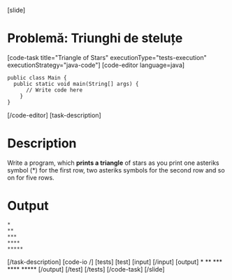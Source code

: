 [slide]
# Problemă: Triunghi de steluțe
[code-task title="Triangle of Stars" executionType="tests-execution" executionStrategy="java-code"]
[code-editor language=java]
```
public class Main {
  public static void main(String[] args) {
      // Write code here
    }
}
```
[/code-editor]
[task-description]
# Description
Write a program, which **prints a triangle** of stars as you print one asteriks symbol \(\*\) for the first row, two asteriks symbols for the second row and so on for five rows. 

# Output
```
*
**
***
****
*****
```
[/task-description]
[code-io /]
[tests]
[test]
[input]
[/input]
[output]
\*
\*\*
\*\*\*
\*\*\*\*
\*\*\*\*\*
[/output]
[/test]
[/tests]
[/code-task]
[/slide]